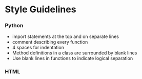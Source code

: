 # Style Guidelines

### Python
- import statements at the top and on separate lines
- comment describing every function
- 4 spaces for indentation
- Method definitions in a class are surrounded by blank lines
- Use blank lines in functions to indicate logical separation


### HTML
